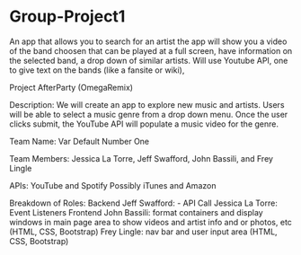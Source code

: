 # Group-Project1
An app that allows you to search for an artist
the app will show you a video of the band choosen that can be played at a full screen,
have information on the selected band,
a drop down of similar artists.
Will use Youtube API, one to give text on the bands (like a fansite or wiki), 

Project AfterParty (OmegaRemix)

Description: We will create an app to explore new music and artists. Users will be able to select a music genre from a drop down menu. Once the user clicks submit, the YouTube API will populate a music video for the genre. 

Team Name: Var Default Number One

Team Members: Jessica La Torre, Jeff Swafford, John Bassili, and Frey Lingle

APIs: YouTube and Spotify
Possibly iTunes and Amazon

Breakdown of Roles:
Backend
Jeff Swafford: - API Call 
Jessica La Torre: Event Listeners
Frontend
John Bassili: format containers and display windows in main page area to show videos and artist info and or photos, etc (HTML, CSS, Bootstrap)
Frey Lingle:  nav bar and user input area (HTML, CSS, Bootstrap)

